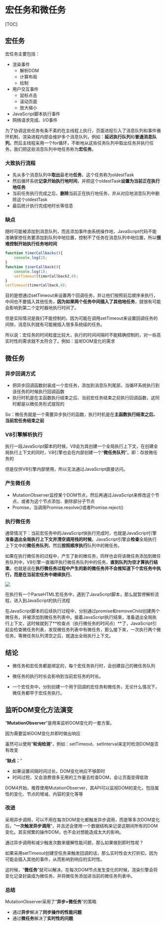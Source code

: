 # 宏任务和微任务

[TOC]

## 宏任务

宏任务主要包括：

- 渲染事件
  - 解析DOM
  - 计算布局
  - 绘制
- 用户交互事件
  - 鼠标点击
  - 滚动页面
  - 放大缩小
- JavaScript脚本执行事件
- 网络请求完成、I/O事件

为了协调这些任务有条不紊的在主线程上执行，页面进程引入了消息队列和事件循环机制，渲染进程内部会维护多个消息队列，例如：**延迟执行队列**和**普通消息队列**。然后主线程采用一个for循环，不断地从这些任务队列中取出任务并执行任务。我们把这些消息队列中地任务称为**宏任务**。

### 大致执行流程

- 先从多个消息队列中**取出**最老地**任务**，这个任务称为oldestTask
- 然后循环系统**记录开始执行地时间**，并把这个oldestTask**设置为当前正在执行地任务**
- 当前任务执行完成之后，**删除**当前正在执行地任务，并从对应地消息队列中删除这个oldestTask
- 最后统计执行完成地时长等信息

### 缺点

随时可能被添加到消息队列，而且添加事件由系统操作地，JavaScript代码不能准确掌控任务要添加到队列中地位置，控制不了任务在消息队列中地位置，所以**很难控制开始执行任务地时间**

```js
function timerCallbacks(){
    console.log(2);
}
function tinerCallback(){
    console.log(1);
    setTimeout(timerCallback2,0);
}
setTimeout(timerCallback,0);
```

目的是想通过setTimeout来设置两个回调任务，并让他们按照前后顺序来执行，中间也不要插入其他任务，**因为如果两个任务中间插入了其他地任务**，就很有可能会影响到第二个定时器地执行时间了。

但是实际情况是我们不能控制的，因为可能在调用setTimeout来设置回调任务的间隙，消息队列就有可能被插入很多系统级的任务。

所以说：宏任务的时间粒度比较大，执行的时间间隔时不能精确控制的，对一些高实时性的需求就不太符合了。例如：监听DOM变化的需求

## 微任务

### 异步回调方式

- 把异步回调函数封装成一个宏任务，添加到消息队列尾部，当循环系统执行到该任务的时候执行回调函数
- 执行时机是在主函数执行结束之后、当前宏任务结束之前执行回调函数，这同时都是以微任务形式提现的

So：微任务就是一个需要异步执行的函数，执行时机是在**主函数执行结束之后、当前宏任务结束之前**

### V8引擎解析执行

执行一段JavaScript脚本的时候，V8会为其创建一个全局执行上下文，在创建全局执行上下文的同时，V8引擎也会在内部创建一个“**微任务队列**”。即：存放微任务的

但是仅供V8引擎内部使用，所以无法通过JavaScript直接访问。

### 产生微任务

- MutationObserver监控某个DOM节点，然后再通过JavaScript来修改这个节点，或者为这个节点添加、删除部分子节点
- Promise，当调用Promise.resolve()或者Promise.reject()

### 执行微任务

通常情况下：当前宏任务中的JavaScript快执行完成时，也就是JavaScript引擎**准备退出全局执行上下文并清空调用栈的时候**，JavaScript引擎会**检查**全局执行上下文中的**微任务队列**，然后**按照顺序执行**队列中的微任务。

如果在执行微任务的过程中，产生了新的微任务，同样也会将该微任务添加到微任务队列中，V8引擎一直循环执行微任务队列中的任务，**直到队列为空才算执行结束**。也就是说在**执行微任务过程中产生的新的微任务并不会推知道下个宏任务中执行，而是在当前宏任务中继续执行**。

![](I:\myFuture\桌面资料\面试\学习图片\微任务和宏任务执行流程示意图.png)

在执行有一个ParseHTML宏任务中，遇到了JavaScript脚本，那么就暂停解析流程，进入到JavaScript的执行流程

在JavaScript脚本的后续执行过程中，分别通过promise和removeChild创建两个微任务，并被添加到微任务列表中。接着JavaScript执行结束，准备退出全局执行上下文，这时候就到了**检查点（执行微任务的时间点）**了，JavaScript引起会检查微任务列表，发现微任务列表中有微任务，那么接下来，一次执行两个微任务，等微任务队列清空之后，就退出全局执行上下文。

## 结论

- 微任务和宏任务都是绑定的，每个宏任务执行时，会创建自己的微任务队列
- 微任务的执行时长会影响到当前宏任务的时长。

- 一个宏任务中，分别创建一个用于回调的宏任务和微任务，无论什么情况下，微任务都早于宏任务执行。

## 监听DOM变化方法演变

“**MutationObserver**”是用来监听DOM变化的一套方案。

因为需要监听DOM变化并即时做出响应

虽然可以使用“**轮询检测**”，例如：setTimeout、setInterval来定时检测DOM是否有改变

“**缺点：**”

- 如果设置间隔时间过长，DOM变化响应不够即时
- 时间过短，又会浪费很多无用的工作量去检查DOM，会让页面变得低效

DOM4开始，推荐使用MutationObserver，其API可以监视DOM的变化，包括属性的变化、节点的增减、内容的变化等等

### 改进

采用异步调用，可以不用在每次DOM变化都触发异步调用，而是等多次DOM变化后，“**一次触发异步调用**”，并且还会使用一个数据结构来记录这期间所有的DOM变化。其实频繁的操作DOM，也不会对想能造成太大的影响。

通过异步调用和减少触发次数来缓解性能问题，那么如果做到即时性呢？

如果采用setTimeout创建空任务来触发回调的话，那么实时性会大打折扣，因为可能会插入其他的事件，从而影响到响应的实时性。

这时候，“**微任务**”就可以解决，在每次DOM节点发生变化的时候，渲染引擎会将变化记录封装成为微任务，并将微任务添加进当前的微任务列表中。

### 总结

MutationObserver采用了“**异步+微任务**”的策略

- 通过**异步**解决了**同步操作的性能问题**
- 通过**微任务**解决了**实时性的问题**